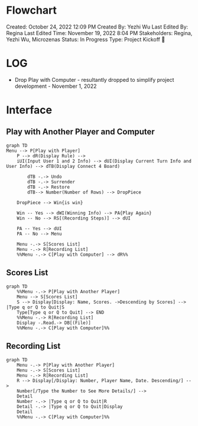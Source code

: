 # Flowchart

Created: October 24, 2022 12:09 PM
Created By: Yezhi Wu
Last Edited By: Regina
Last Edited Time: November 19, 2022 8:04 PM
Stakeholders: Regina, Yezhi Wu, Microzenas
Status: In Progress
Type: Project Kickoff 🚀

# LOG

- Drop Play with Computer - resultantly dropped to simplify project development - November 1, 2022

# Interface

## Play with Another Player and Computer

```mermaid
graph TD
Menu --> P[Play with Player]
	P --> dR(Display Rule) -->
    iUI(Input User 1 and 2 Info) --> dUI(Display Current Turn Info and User Info) --> dTB(Display Connect 4 Board) 

		dTB -.-> Undo
		dTB -.-> Surrender
		dTB -.-> Restore
		dTB--> Number(Number of Rows) --> DropPiece

    DropPiece --> Win{is win}

    Win -- Yes --> dWI(Winning Info) --> PA{Play Again}
    Win -- No --> RS[(Recording Steps)] --> dUI

    PA -- Yes --> dUI
    PA -- No --> Menu

	Menu -.-> S[Scores List]
	Menu -.-> R[Recording List]
	%%Menu -.-> C[Play with Computer] --> dR%%

```

## Scores List

```mermaid
graph TD
	%%Menu -.-> P[Play with Another Player]
	Menu --> S[Scores List]
	S --> Display[Display: Name, Scores. ->Descending by Scores] --> |Type q or Q to Quit|S
	Type[Type q or Q to Quit] --> END
	%%Menu -.-> R[Recording List]
	Display -.Read.-> DB[(File)]
	%%Menu -.-> C[Play with Computer]%%
```

## Recording List

```mermaid
graph TD
	Menu -.-> P[Play with Another Player]
	Menu -.-> S[Scores List]
	Menu -.-> R[Recording List]
	R --> Display[/Display: Number, Player Name, Date. Descending/] --> 
	Number[/Type the Number to See More Details/] -->
	Detail 
	Number -.-> |Type q or Q to Quit|R
	Detail -.-> |Type q or Q to Quit|Display
	Detail
	%%Menu -.-> C[Play with Computer]%%

```
